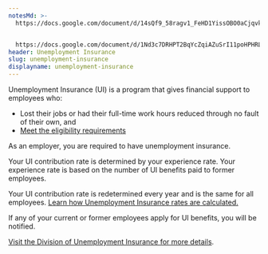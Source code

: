 ```yaml
---
notesMd: >-
  https://docs.google.com/document/d/14sQf9_58ragv1_FeHD1YissOBO0aCjqvk6jXAylIY0k/edit


  https://docs.google.com/document/d/1Nd3c7DRHPT2BqYcZqiAZuSrI11poHPHRL6HYtM75aOs/edit
header: Unemployment Insurance
slug: unemployment-insurance
displayname: unemployment-insurance
---
```

Unemployment Insurance (UI) is a program that gives financial support to employees who:

* Lost their jobs or had their full-time work hours reduced through no fault of their own, and
* [Meet the eligibility requirements](https://www.nj.gov/labor/myunemployment/before/about/who/index.shtml)

As an employer, you are required to have unemployment insurance.

Your UI contribution rate is determined by your experience rate. Your experience rate is based on the number of UI benefits paid to former employees.

Your UI contribution rate is redetermined every year and is the same for all employees. [Learn how Unemployment Insurance rates are calculated.](https://www.nj.gov/labor/ea/employer-services/rate-info/)

If any of your current or former employees apply for UI benefits, you will be notified. 

[Visit the Division of Unemployment Insurance for more details](https://www.nj.gov/labor/myunemployment/employers/).